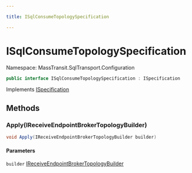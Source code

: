 ```yaml
---

title: ISqlConsumeTopologySpecification

---
```


# ISqlConsumeTopologySpecification

Namespace: MassTransit.SqlTransport.Configuration

```csharp
public interface ISqlConsumeTopologySpecification : ISpecification
```

Implements [ISpecification](../../masstransit-abstractions/masstransit/ispecification)

## Methods

### **Apply(IReceiveEndpointBrokerTopologyBuilder)**

```csharp
void Apply(IReceiveEndpointBrokerTopologyBuilder builder)
```

#### Parameters

`builder` [IReceiveEndpointBrokerTopologyBuilder](../masstransit-sqltransport-topology/ireceiveendpointbrokertopologybuilder)<br/>
